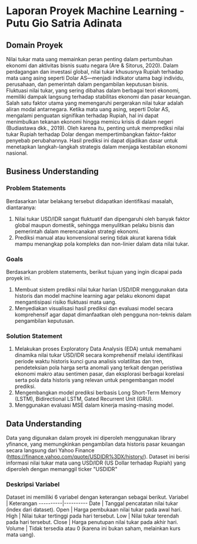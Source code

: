 # Laporan Proyek Machine Learning - Putu Gio Satria Adinata

## Domain Proyek
Nilai tukar mata uang memainkan peran penting dalam pertumbuhan ekonomi dan aktivitas bisnis suatu negara (Are & Sitorus, 2020). Dalam perdagangan dan investasi global, nilai tukar khususnya Rupiah terhadap mata uang asing seperti Dolar AS—menjadi indikator utama bagi individu, perusahaan, dan pemerintah dalam pengambilan keputusan bisnis. Fluktuasi nilai tukar, yang sering dibahas dalam berbagai teori ekonomi, memiliki dampak langsung terhadap stabilitas ekonomi dan pasar keuangan. Salah satu faktor utama yang memengaruhi pergerakan nilai tukar adalah aliran modal antarnegara. Ketika mata uang asing, seperti Dolar AS, mengalami penguatan signifikan terhadap Rupiah, hal ini dapat menimbulkan tekanan ekonomi hingga memicu krisis di dalam negeri (Budiastawa dkk., 2019). Oleh karena itu, penting untuk memprediksi nilai tukar Rupiah terhadap Dolar dengan mempertimbangkan faktor-faktor penyebab perubahannya. Hasil prediksi ini dapat dijadikan dasar untuk menetapkan langkah-langkah strategis dalam menjaga kestabilan ekonomi nasional.

## Business Understanding
### Problem Statements
Berdasarkan latar belakang tersebut didapatkan identifikasi masalah, diantaranya:
1. Nilai tukar USD/IDR sangat fluktuatif dan dipengaruhi oleh banyak faktor global maupun domestik, sehingga menyulitkan pelaku bisnis dan pemerintah dalam merencanakan strategi ekonomi.
2. Prediksi manual atau konvensional sering tidak akurat karena tidak mampu menangkap pola kompleks dan non-linier dalam data nilai tukar.

### Goals
Berdasarkan problem statements, berikut tujuan yang ingin dicapai pada proyek ini.
1. Membuat sistem prediksi nilai tukar harian USD/IDR menggunakan data historis dan model machine learning agar pelaku ekonomi dapat mengantisipasi risiko fluktuasi mata uang.
2. Menyediakan visualisasi hasil prediksi dan evaluasi model secara komprehensif agar dapat dimanfaatkan oleh pengguna non-teknis dalam pengambilan keputusan.

### Solution Statement
1. Melakukan proses Exploratory Data Analysis (EDA) untuk memahami dinamika nilai tukar USD/IDR secara komprehensif melalui identifikasi periode waktu historis kunci guna analisis volatilitas dan tren, pendeteksian pola harga serta anomali yang terkait dengan peristiwa ekonomi makro atau sentimen pasar, dan eksplorasi berbagai korelasi serta pola data historis yang relevan untuk pengembangan model prediksi.
2. Mengembangkan model prediksi berbasis Long Short-Term Memory (LSTM), Bidirectional LSTM, Gated Recurrent Unit (GRU).
3. Menggunakan evaluasi MSE dalam kinerja masing-masing model.

## Data Understanding
Data yang digunakan dalam proyek ini diperoleh menggunakan library yfinance, yang memungkinkan pengambilan data historis pasar keuangan secara langsung dari Yahoo Finance (https://finance.yahoo.com/quote/USDIDR%3DX/history/). Dataset ini berisi informasi nilai tukar mata uang USD/IDR (US Dollar terhadap Rupiah) yang diperoleh dengan memanggil ticker "USDIDR"

### Deskripsi Variabel
Dataset ini memiliki 6 variabel dengan keterangan sebagai berikut.
Variabel | Keterangan
----------|----------
Date | Tanggal pencatatan nilai tukar (index dari dataset).
Open | Harga pembukaan nilai tukar pada awal hari.
High | Nilai tukar tertinggi pada hari tersebut.
Low | Nilai tukar terendah pada hari tersebut.
Close | Harga penutupan nilai tukar pada akhir hari.
Volume | Tidak tersedia atau 0 (karena ini bukan saham, melainkan kurs mata uang).
